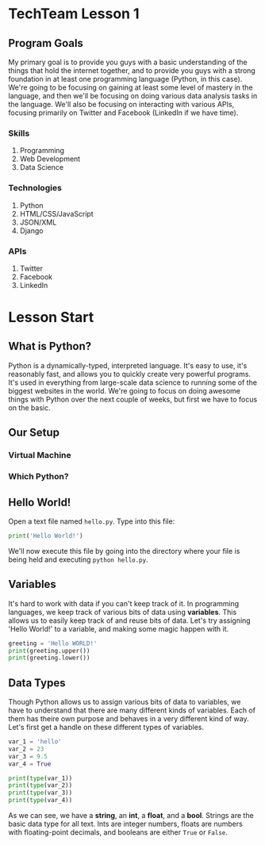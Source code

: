 # TechTeam Lesson 1

## Program Goals
My primary goal is to provide you guys with a basic understanding of the things that hold the internet together, and to provide you guys with a strong foundation in at least one programming language (Python, in this case). We're going to be focusing on gaining at least some level of mastery in the language, and then we'll be focusing on doing various data analysis tasks in the language. We'll also be focusing on interacting with various APIs, focusing primarily on Twitter and Facebook (LinkedIn if we have time).

### Skills
1. Programming
2. Web Development
3. Data Science 

### Technologies
1. Python
2. HTML/CSS/JavaScript
3. JSON/XML
4. Django

### APIs
1. Twitter
2. Facebook
3. LinkedIn

# Lesson Start
## What is Python?
Python is a dynamically-typed, interpreted language. It's easy to use, it's reasonably fast, and allows you to quickly create very powerful programs. It's used in everything from large-scale data science to running some of the biggest websites in the world. We're going to focus on doing awesome things with Python over the next couple of weeks, but first we have to focus on the basic.

## Our Setup
### Virtual Machine

### Which Python?


## Hello World!
Open a text file named `hello.py`. Type into this file:
```python
print('Hello World!')
```
We'll now execute this file by going into the directory where your file is being held and executing `python hello.py`.

## Variables
It's hard to work with data if you can't keep track of it. In programming languages, we keep track of various bits of data using **variables**. This allows us to easily keep track of and reuse bits of data. Let's try assigning 'Hello World!' to a variable, and making some magic happen with it.
```python
greeting = 'Hello WORLD!'
print(greeting.upper())
print(greeting.lower())
```

## Data Types
Though Python allows us to assign various bits of data to variables, we have to understand that there are many different kinds of variables. Each of them has theire own purpose and behaves in a very different kind of way. Let's first get a handle on these different types of variables.
```python
var_1 = 'hello'
var_2 = 23
var_3 = 9.5
var_4 = True

print(type(var_1))
print(type(var_2))
print(type(var_3))
print(type(var_4))
```
As we can see, we have a **string**, an **int**, a **float**, and a **bool**. Strings are the basic data type for all text. Ints are integer numbers, floats are numbers with floating-point decimals, and booleans are either `True` or `False`.